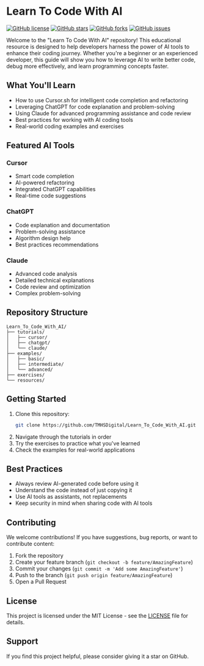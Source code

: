 # Learn To Code With AI

[![GitHub license](https://img.shields.io/github/license/TMHSDigital/Learn_To_Code_With_AI)](https://github.com/TMHSDigital/Learn_To_Code_With_AI/blob/main/LICENSE)
[![GitHub stars](https://img.shields.io/github/stars/TMHSDigital/Learn_To_Code_With_AI)](https://github.com/TMHSDigital/Learn_To_Code_With_AI/stargazers)
[![GitHub forks](https://img.shields.io/github/forks/TMHSDigital/Learn_To_Code_With_AI)](https://github.com/TMHSDigital/Learn_To_Code_With_AI/network)
[![GitHub issues](https://img.shields.io/github/issues/TMHSDigital/Learn_To_Code_With_AI)](https://github.com/TMHSDigital/Learn_To_Code_With_AI/issues)

Welcome to the "Learn To Code With AI" repository! This educational resource is designed to help developers harness the power of AI tools to enhance their coding journey. Whether you're a beginner or an experienced developer, this guide will show you how to leverage AI to write better code, debug more effectively, and learn programming concepts faster.

## What You'll Learn

- How to use Cursor.sh for intelligent code completion and refactoring
- Leveraging ChatGPT for code explanation and problem-solving
- Using Claude for advanced programming assistance and code review
- Best practices for working with AI coding tools
- Real-world coding examples and exercises

## Featured AI Tools

### Cursor
- Smart code completion
- AI-powered refactoring
- Integrated ChatGPT capabilities
- Real-time code suggestions

### ChatGPT
- Code explanation and documentation
- Problem-solving assistance
- Algorithm design help
- Best practices recommendations

### Claude
- Advanced code analysis
- Detailed technical explanations
- Code review and optimization
- Complex problem-solving

## Repository Structure

```
Learn_To_Code_With_AI/
├── tutorials/
│   ├── cursor/
│   ├── chatgpt/
│   └── claude/
├── examples/
│   ├── basic/
│   ├── intermediate/
│   └── advanced/
├── exercises/
└── resources/
```

## Getting Started

1. Clone this repository:
   ```bash
   git clone https://github.com/TMHSDigital/Learn_To_Code_With_AI.git
   ```
2. Navigate through the tutorials in order
3. Try the exercises to practice what you've learned
4. Check the examples for real-world applications

## Best Practices

- Always review AI-generated code before using it
- Understand the code instead of just copying it
- Use AI tools as assistants, not replacements
- Keep security in mind when sharing code with AI tools

## Contributing

We welcome contributions! If you have suggestions, bug reports, or want to contribute content:

1. Fork the repository
2. Create your feature branch (`git checkout -b feature/AmazingFeature`)
3. Commit your changes (`git commit -m 'Add some AmazingFeature'`)
4. Push to the branch (`git push origin feature/AmazingFeature`)
5. Open a Pull Request

## License

This project is licensed under the MIT License - see the [LICENSE](LICENSE) file for details.

## Support

If you find this project helpful, please consider giving it a star on GitHub.